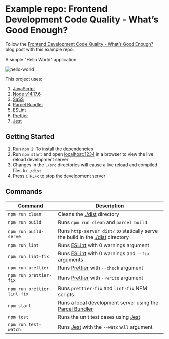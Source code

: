 # Example repo: Frontend Development Code Quality - What’s Good Enough?

Follow the [Frontend Development Code Quality - What’s Good Enough?](https://dholmes/co.uk/blog/frontend-development-code-quality/) blog post with this example repo.

A simple "Hello World" application:

![hello-world](https://user-images.githubusercontent.com/1830123/137368817-6215896d-c379-4582-97f3-53aad8574986.png)

This project uses:

1. [JavaScript](https://en.wikipedia.org/wiki/JavaScript)
2. [Node v14.17.6](https://nodejs.org/en/)
3. [SaSS](https://sass-lang.com/)
4. [Parcel Bundler](https://parceljs.org/)
5. [ESLint](https://eslint.org/)
6. [Prettier](https://prettier.io/)
7. [Jest](https://jestjs.io/)

## Getting Started

1. Run `npm i`: To install the dependencies
2. Run `npm start` and open [localhost:1234](http://localhost:1234) in a browser to view the live reload development server
3. Changes in the `./src` directories will cause a live reload and compiled files to `./dist`
4. Press `CTRL+c` to stop the development server

## Commands

|Command|Description|
|---|---|
|`npm run clean`|Cleans the [./dist](./dist) directory|
|`npm run build`|Runs `npm run clean` and `parcel build`|
|`npm run build-serve`|Runs `http-server dist/` to statically serve the build in the [./dist](./dist) directory|
|`npm run lint`|Runs [ESLint](https://eslint.org/) with 0 warnings argument|
|`npm run lint-fix`|Runs [ESLint](https://eslint.org/) with 0 warnings and `--fix` arguments|
|`npm run prettier`|Runs [Prettier](https://prettier.io/) with `--check` argument|
|`npm run prettier-fix`|Runs [Prettier](https://prettier.io/) with `--write` argument|
|`npm run prettier-lint-fix`|Runs `prettier-fix` and `lint-fix` NPM scripts|
|`npm start`|Runs a local development server using the [Parcel Bundler](https://parceljs.org/)|
|`npm test`|Runs the unit test cases using [Jest](https://jestjs.io/)|
|`npm run test-watch`|Runs [Jest](https://jestjs.io/) with the `--watchAll` argument|
